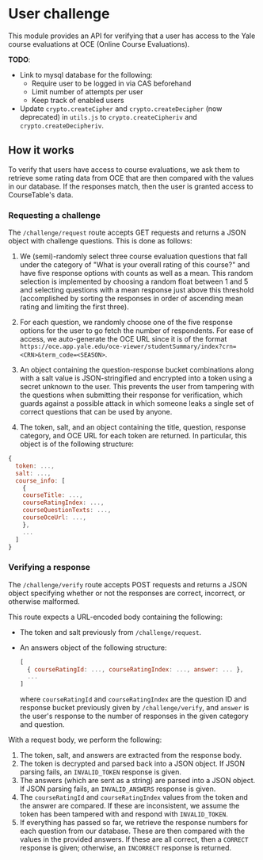 # User challenge

This module provides an API for verifying that a user has access to the Yale course evaluations at OCE (Online Course Evaluations). 

**TODO**:

- Link to mysql database for the following:
  - Require user to be logged in via CAS beforehand
  - Limit number of attempts per user
  - Keep track of enabled users
- Update `crypto.createCipher` and `crypto.createDecipher` (now deprecated) in `utils.js` to `crypto.createCipheriv` and `crypto.createDecipheriv`.

## How it works

To verify that users have access to course evaluations, we ask them to retrieve some rating data from OCE that are then compared with the values in our database. If the responses match, then the user is granted access to CourseTable's data.

### Requesting a challenge

The `/challenge/request` route accepts GET requests and returns a JSON object with challenge questions. This is done as follows:

1. We (semi)-randomly select three course evaluation questions that fall under the category of "What is your overall rating of this course?" and have five response options with counts as well as a mean. This random selection is implemented by choosing a random float between 1 and 5 and selecting questions with a mean response just above this threshold (accomplished by sorting the responses in order of ascending mean rating and limiting the first three).

2. For each question, we randomly choose one of the five response options for the user to go fetch the number of respondents. For ease of access, we auto-generate the OCE URL since it is of the format `https://oce.app.yale.edu/oce-viewer/studentSummary/index?crn=<CRN>&term_code=<SEASON>`.

3. An object containing the question-response bucket combinations along with a salt value is JSON-stringified and encrypted into a token using a secret unknown to the user. This prevents the user from tampering with the questions when submitting their response for verification, which guards against a possible attack in which someone leaks a single set of correct questions that can be used by anyone.

4. The token, salt, and an object containing the title, question, response category, and OCE URL for each token are returned. In particular, this object is of the following structure:

  ```javascript
  {
    token: ...,
    salt: ...,
    course_info: [
      {
      courseTitle: ...,
      courseRatingIndex: ...,
      courseQuestionTexts: ...,
      courseOceUrl: ...,
      },
      ...
    ]
  }
  ```

### Verifying a response

The `/challenge/verify` route accepts POST requests and returns a JSON object specifying whether or not the responses are correct, incorrect, or otherwise malformed. 

This route expects a URL-encoded body containing the following:

- The token and salt previously from `/challenge/request`.

- An answers object of the following structure:

  ```javascript
  [
    { courseRatingId: ..., courseRatingIndex: ..., answer: ... },
  	...
  ]
  ```

  where `courseRatingId` and `courseRatingIndex` are the question ID and response bucket previously given by `/challenge/verify`, and `answer` is the user's response to the number of responses in the given category and question.

With a request body, we perform the following:

1. The token, salt, and answers are extracted from the response body.
2. The token is decrypted and parsed back into a JSON object. If JSON parsing fails, an `INVALID_TOKEN` response is given.
3. The answers (which are sent as a string) are parsed into a JSON object. If JSON parsing fails, an `INVALID_ANSWERS` response is given.
4. The `courseRatingId` and `courseRatingIndex` values from the token and the answer are compared. If these are inconsistent, we assume the token has been tampered with and respond with `INVALID_TOKEN`.
5. If everything has passed so far, we retrieve the response numbers for each question from our database. These are then compared with the values in the provided answers. If these are all correct, then a `CORRECT` response is given; otherwise, an `INCORRECT` response is returned.
